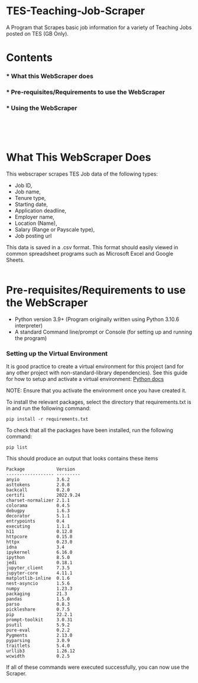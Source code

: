 # TES-Teaching-Job-Scraper
A Program that Scrapes basic job information for a variety of Teaching Jobs posted on TES (GB Only).

# Contents

###  * What this WebScraper does
###  * Pre-requisites/Requirements to use the WebScraper
###  * Using the WebScraper

  
  
   
<br/><br/><br/>

# What This WebScraper Does
This webscraper scrapes TES Job data of the following types: 
- Job ID, 
- Job name, 
- Tenure type, 
- Starting date, 
- Application deadline, 
- Employer name, 
- Location (Name), 
- Salary (Range or Payscale type),
- Job posting url

This data is saved in a .csv format. This format should easily viewed in common spreadsheet programs such as Microsoft Excel and Google Sheets.
<br/><br/>

# Pre-requisites/Requirements to use the WebScraper

- Python version 3.9+ (Program originally written using Python 3.10.6 interpreter)
- A standard Command line/prompt or Console (for setting up and running the program)

### Setting up the Virtual Environment
It is good practice to create a virtual environment for this project (and for any other project with non-standard-library dependencies).
See this guide for how to setup and activate a virtual environment: [Python docs](https://packaging.python.org/en/latest/guides/installing-using-pip-and-virtual-environments/#creating-a-virtual-environment "Python docs")

NOTE: Ensure that you activate the environment once you have created it.

To install the relevant packages, select the directory that requirements.txt is in and run the following command:
```
pip install -r requirements.txt
```

To check that all the packages have been installed, run the following command:
```
pip list
```
This should produce an output that looks contains these items
```
Package            Version
------------------ ---------
anyio              3.6.2
asttokens          2.0.8
backcall           0.2.0
certifi            2022.9.24
charset-normalizer 2.1.1
colorama           0.4.5
debugpy            1.6.3
decorator          5.1.1
entrypoints        0.4
executing          1.1.1
h11                0.12.0
httpcore           0.15.0
httpx              0.23.0
idna               3.4
ipykernel          6.16.0
ipython            8.5.0
jedi               0.18.1
jupyter_client     7.3.5
jupyter-core       4.11.1
matplotlib-inline  0.1.6
nest-asyncio       1.5.6
numpy              1.23.3
packaging          21.3
pandas             1.5.0
parso              0.8.3
pickleshare        0.7.5
pip                22.2.1
prompt-toolkit     3.0.31
psutil             5.9.2
pure-eval          0.2.2
Pygments           2.13.0
pyparsing          3.0.9
traitlets          5.4.0
urllib3            1.26.12
wcwidth            0.2.5
```

If all of these commands were executed successfully, you can now use the Scraper.

<br/>
<br/>
